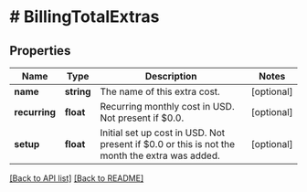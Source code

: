 # # BillingTotalExtras

## Properties

Name | Type | Description | Notes
------------ | ------------- | ------------- | -------------
**name** | **string** | The name of this extra cost. | [optional]
**recurring** | **float** | Recurring monthly cost in USD. Not present if $0.0. | [optional]
**setup** | **float** | Initial set up cost in USD. Not present if $0.0 or this is not the month the extra was added. | [optional]

[[Back to API list]](../../README.md#endpoints) [[Back to README]](../../README.md)
